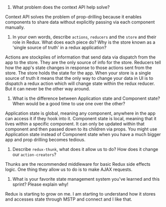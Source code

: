 1. What problem does the context API help solve?

Context API solves the problem of prop-drilling because it enables components to share data without explicitly passing via each component manually.

1. In your own words, describe `actions`, `reducers` and the `store` and their role in Redux. What does each piece do? Why is the store known as a 'single source of truth' in a redux application?

Actions are stockpiles of information that send data via dispatch from the app to the store. They are the only source of info for the store.
Reducers tell how the app's state changes in response to those actions sent from the store.
The store holds the state for the app. When your store is a single source of truth it means that the only way to change your data in UI is to dispatch a redux action which will change state within the redux reducer. But it can never be the other way around.

1. What is the difference between Application state and Component state? When would be a good time to use one over the other?

Application state is global, meaning any component, anywhere in the app can access it if they hook into it. Component state is local, meaning that it lives within a specific component. It can only be updated within that component and then passed down to its children via props. You might use Application state instead of Component state when you have a much bigger app and prop drilling becomes tedious.

1. Describe `redux-thunk`, what does it allow us to do? How does it change our `action-creators`?

Thunks are the recommended middleware for basic Redux side effects logic. One thing they allow us to do is to make AJAX requests.

1. What is your favorite state management system you've learned and this sprint? Please explain why!

Redux is starting to grow on me. I am starting to understand how it stores and accesses state through MSTP and connect and I like that.